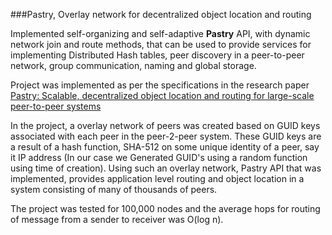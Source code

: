 ###Pastry, Overlay network for decentralized object location and routing

Implemented self-organizing and self-adaptive **Pastry** API, with dynamic network join and route methods, that can be used to provide services for implementing Distributed Hash tables, peer discovery in a peer-to-peer network, group communication, naming and global storage.

Project was implemented as per the specifications in the research paper [Pastry: Scalable, decentralized object location and routing for large-scale peer-to-peer systems](http://research.microsoft.com/en-us/um/people/antr/PAST/pastry.pdf)

In the project, a overlay network of peers was created based on GUID keys associated with each peer in the peer-2-peer system. These GUID keys are a result of a hash function, SHA-512 on some unique identity of a peer, say it IP address (In our case we Generated GUID's using a random function using time of creation). Using such an overlay network, Pastry API that was implemented, provides application level routing and object location in a system consisting of many of thousands of peers.

The project was tested for 100,000 nodes and the average hops for routing of message from a sender to receiver was O(log n).
